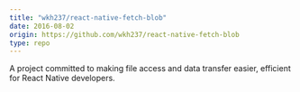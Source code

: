 ```yaml
---
title: "wkh237/react-native-fetch-blob"
date: 2016-08-02
origin: https://github.com/wkh237/react-native-fetch-blob
type: repo
---
```


A project committed to making file access and data transfer easier, efficient for React Native developers.